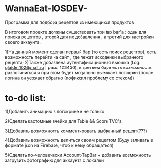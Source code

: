 # WannaEat-IOSDEV-
Программа для подбора рецептов из имеющихся продуктов

В итоговом проекте должны существовать три tap bar'a : один для поиска рецептов , второй для их добавления , а третий для настройки своего аккаунта.

1)На данный момент сделан первый бар (то есть поиск рецептов), есть возможность перейти на сайт , где лежат исходники выбранного рецепта;
2)Также добавлена аутентификационная вьюшка (Log: glaider102@mail.ru | pass: 123456), в третьем баре есть возможность разлогиниться и при этом будет модально выезжает логскрин (после логина он уезжает обратно (пофиксил проблему со стеком))

# to-do list:
1)Добавить анимацию в логскрине и не только

2)Сделать кастомные ячейки для Table && Score TVC's

3)Добавить возможность комментировать выбранный рецепт(???)

4)Добавить возможность делиться своим рецептом (Буду заливать в формате json на Firebase, чтоб к нему обращаться)

5)Сделать по-человечески Account-TapBar + добавить возможность загрузить фотографию для аккаунта с локалки

